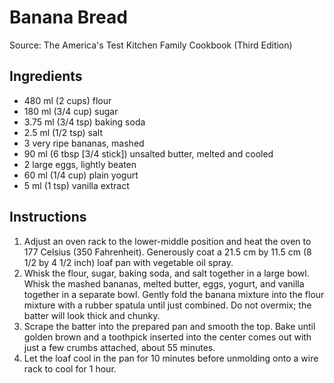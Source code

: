 # Banana Bread

Source: The America's Test Kitchen Family Cookbook (Third Edition)

## Ingredients
* 480 ml (2 cups) flour
* 180 ml (3/4 cup) sugar
* 3.75 ml (3/4 tsp) baking soda
* 2.5 ml (1/2 tsp) salt
* 3 very ripe bananas, mashed
* 90 ml (6 tbsp [3/4 stick]) unsalted butter, melted and cooled
* 2 large eggs, lightly beaten
* 60 ml (1/4 cup) plain yogurt
* 5 ml (1 tsp) vanilla extract

## Instructions
1. Adjust an oven rack to the lower-middle position and heat the oven to 177 Celsius (350 Fahrenheit). Generously coat a 21.5 cm by 11.5 cm (8 1/2 by 4 1/2 inch) loaf pan with vegetable oil spray.
1. Whisk the flour, sugar, baking soda, and salt together in a large bowl. Whisk the mashed bananas, melted butter, eggs, yogurt, and vanilla together in a separate bowl. Gently fold the banana mixture into the flour mixture with a rubber spatula until just combined. Do not overmix; the batter will look thick and chunky.
1. Scrape the batter into the prepared pan and smooth the top. Bake until golden brown and a toothpick inserted into the center comes out with just a few crumbs attached, about 55 minutes.
1. Let the loaf cool in the pan for 10 minutes before unmolding onto a wire rack to cool for 1 hour.
